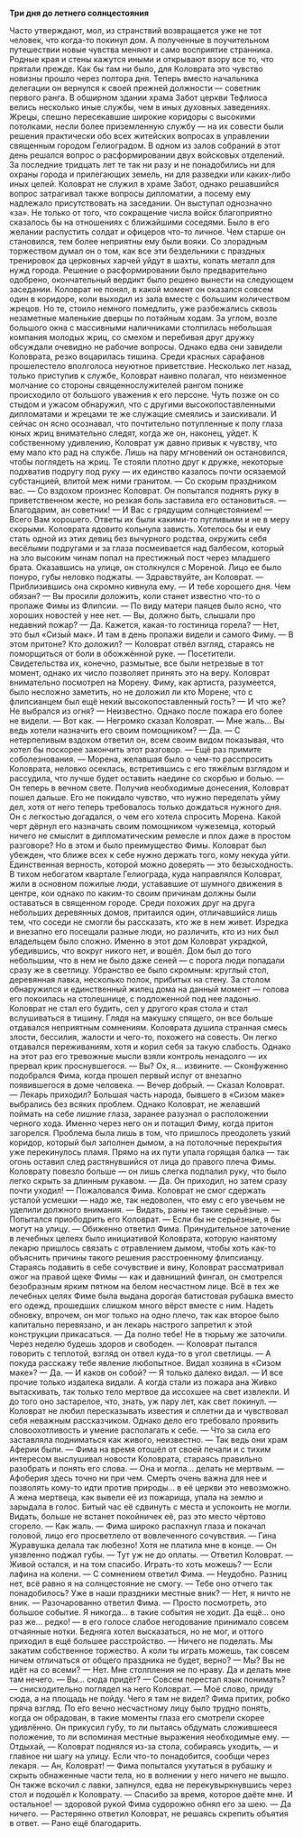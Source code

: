 **Три дня до летнего солнцестояния**

Часто утверждают, мол, из странствий возвращается уже не тот человек, что когда-то покинул дом. А полученные в поучительном путешествии новые чувства меняют и само восприятие странника. Родные края и стены кажутся иными и открывают взору все то, что прятали прежде.
Как бы там ни было, для Коловрата это чувство новизны прошло через полтора дня. Теперь вместо начальника делегации он вернулся к своей прежней должности — советник первого ранга. 
В обширном здании храма Забот церкви Тефлиоса велись несколько иные службы, чем в иных духовных заведениях. Жрецы, спешно пересекавшие широкие коридоры с высокими потолками, несли более приземленную службу — на их совести были решения практически обо всех житейских вопросах в управлении священным городом Гелиоградом. 
В одном из залов собраний в этот день решался вопрос о расформировании двух войсковых отделений. За последние тридцать лет те так ни разу и не понадобились ни для охраны города и прилегающих земель, ни для разведки или каких-либо иных целей. Коловрат не служил в храме Забот, однако решавшийся вопрос затрагивал также вопросы дипломатии, а посему ему надлежало присутствовать на заседании. 
Он выступал однозначно «за». Не только от того, что сокращение числа войск благоприятно сказалось бы на отношениях с ближайшими соседями. Было в его желании распустить солдат и офицеров что-то личное. Чем старше он становился, тем более неприятны ему были вояки. Со злорадным торжеством думал он о том, как все эти бездельники с праздных тренировок да церковных харчей уйдут в шахты, копать металл для нужд города.
Решение о расформировании было предварительно одобрено, окончательный вердикт было решено вынести на следующем заседании. 
Коловрат не понял, в какой момент он оказался совсем один в коридоре, коли выходил из зала вместе с большим количеством жрецов. Но те, стоило немного помедлить, уже разбежались сквозь незаметные маленькие дверцы по потайным ходам.
За углом, возле большого окна с массивными наличниками столпилась небольшая компания молодых жриц, со смехом и перебивая друг дружку обсуждали очевидно не рабочие вопросы. Однако едва они завидели Коловрата, резко воцарилась тишина. Среди красных сарафанов прошелестело вполголоса неуютное приветствие. 
Несколько лет назад, только приступив к службе, Коловрат наивно полагал, что неизменное молчание со стороны священнослужителей рангом пониже происходило от большого уважения к его персоне. Чуть позже он со стыдом и ужасом обнаружил, что с другими высокопоставленными дипломатами и жрецами те же служащие смеялись и заискивали. 
И сейчас он ясно осознавал, что почтительно потупленные к полу глаза юных жриц внимательно следят, когда же он, наконец, уйдет. К собственному удивлению, Коловрат уж давно привык к чувству, что ему мало кто рад на службе. 
Лишь на пару мгновений он остановился, чтобы поглядеть на жриц. Те стояли плотно друг к дружке, некоторые подхватив подругу под руку — их единство казалось почти осязаемой субстанцией, влитой меж ними гранитом. 
— Со скорым праздником вас. — Со вздохом произнес Коловрат. Он попытался поднять руку в приветственном жесте, но резкая боль заставила его остановиться.
— Благодарим, ан советник!
— И Вас с грядущим солнцестоянием!
— Всего Вам хорошего.
Ответы их были какими-то пугливыми и не в меру скорыми.
Коловрата ядовито кольнула зависть. Хотелось бы и ему стать одной из этих девиц без вычурного родства, окружить себя весёлыми подругами и за глаза посмеивается над балбесом, который на зло высоким чинам попал на престижный пост через младшего брата. 
Оказавшись на улице, он столкнулся с Мореной. Лицо ее было понуро, губы неловко поджаты. 
— Здравствуйте, ан Коловрат. — Приблизившись она скромно кивнула ему.
— И тебе хорошего дня. Чем обязан?
— Вы просили доложить, коли станет известно что-то о пропаже Фимы из Флипсии. — По виду матери паяцев было ясно, что хороших новостей у нее нет. — Вы, должно быть, слышали про недавний пожар?
— Да. Кажется, какая-то гостиница горела? 
— Нет, это был «Сизый мак». И там в день пропажи видели и самого Фиму.
— В этом притоне? Кто доложил? — Коловрат отвёл взгляд, стараясь не поморщиться от боли в обожжённой руке.
— Посетители. Свидетельства их, конечно, размытые, все были нетрезвые в тот момент, однако их число позволяет принять это на веру.
Коловрат внимательно посмотрел на Морену. Фиму, как артиста, разумеется, было несложно заметить, но не доложил ли кто Морене, что с флипсианцем был ещё некий высокопоставленный гость? 
— И что же? Не выбрался из огня?
— Неизвестно. Однако после пожара его более не видели.
— Вот как. — Негромко сказал Коловрат. 
— Мне жаль… Вы ведь хотели назначить его своим помощником? 
— Да. — С нетерпеливым вздохом ответил он, всем своим видом показывая, что хотел бы поскорее закончить этот разговор.
— Ещё раз примите соболезнования. — Морена, желавшая было о чем-то расспросить Коловрата, неловко осеклась, встретившись с его тяжёлым взглядом и рассудила, что лучше будет оставить наедине со скорбью и болью. — Он теперь в вечном свете.
Получив необходимые донесения, Коловрат пошел дальше. Его не покидало чувство, что нужно переделать уйму дел, хотя от него теперь требовалось только дождаться нужного дня.
Он с легкостью догадался, о чем его хотела спросить Морена. Какой черт дёрнул его назначать своим помощником чужеземца, который ничего не смыслит в дипломатическим ремесле и плох даже в простом разговоре? Но в этом и было преимущество Фимы. Коловрат был убежден, что ближе всех к себе нужно держать того, кому некуда уйти. Единственная верность, которой можно доверять — это безысходность. 
В тихом небогатом квартале Гелиограда, куда направлялся Коловрат, жили в основном пожилые люди, устававшие от шумного движения в центре, кои однако по каким-то своим причинам должны были оставаться в священном городе. Среди похожих друг на друга небольших деревянных домов, притаился один, отличавшийся лишь тем, что соседи не смогли бы рассказать, кто же в нем живет. Изредка и внезапно его посещали разные люди, но различить, кто из них был владельцем было сложно.
Именно в этот дом Коловрат украдкой, убедившись, что вокруг никого нет, и вошёл. Дом был до того небольшим, что в нем не было даже сеней — с порога люди попадали сразу же в светлицу. Убранство ее было скромным: круглый стол, деревянная лавка, несколько полок, прибитых на стену. За столом обнаружился и единственный жилец дома на данный момент — голова его покоилась на столешнице, с подложенной под нее ладонью.
Коловрат не стал его будить, сел у другого края стола и стал вслушиваться в тишину. Глядя на макушку спящего, он все больше отдавался неприятным сомнениям. Коловрата душила странная смесь злости, бессилия, жалости и чего-то, похожего на совесть. Он легко отдавался переживаниям, хотя и корил себя за такую слабость. Однако на этот раз его тревожные мысли взяли контроль ненадолго — их прервал крик проснувшегося.
— Вы? Ох, я… извините. — Сконфуженно подобрался Фима, когда прошел первый испуг от внезапно появившегося в доме человека.
— Вечер добрый. — Сказал Коловрат. — Лекарь приходил? 
Большая часть народа, бывшего в «Сизом маке» выбрались без всяких проблем. Однако Коловрат, не желавший поймать на себе лишние глаза, заранее разузнал о расположении черного хода. Именно через него он и потащил Фиму, когда притон загорелся. Проблема была лишь в том, что пришлось преодолеть узкий коридор, который был заполнен дымом, а на потолочные перекрытия уже перекинулось пламя. Прямо на их пути упала горящая балка — так огонь оставил след растянувшийся от лица до правого плеча Фимы. Коловрату повезло больше — он лишь слегка подпалил руку, что было легко скрыть за длинным рукавом.
— Да. Он приходил, но затем сразу почти уходил! — Пожаловался Фима.
Коловрат не смог сдержать усталой усмешки — надо же, так недоволен, что ему с его увечьем не уделили должного внимания.
— Видать, раны не такие серьёзные. — Попытался приободрить его Коловрат.
— Если бы не серьёзные, я бы могут на улицу. — Обиженно ответил Фима.
Принудительное заточение в лечебных целеях было инициативой Коловрата, которую нанятому лекарю пришлось связать с отравлением дымом, чтобы хоть как-то объяснить причины такого решения расстроенному флипсианцу. 
Стараясь подавить в себе сочувствие и вину, Коловрат рассматривал ожог на правой щеке Фимы — как и давнишний фингал, он смотрелся безобразным ярким пятном на белом несчастном лице. Всё в тех же лечебных целях Фиме была выдана дорогая батистовая рубашка вместо его одежд, прошедших слишком много вёрст вместе с ним. Надеть обновку, впрочем, он мог только на одно плечо, так как второе было капитально перевязано, и ан лекарь настрого запретил к этой конструкции прикасаться. 
— Да полно тебе! Не в тюрьму же заточили. Через неделю будешь здоров и свободен. — Коловрат пытался говорить с теплотой, взгляд он отвел куда-то в угол светлицы. — А покуда расскажу тебе явление любопытное. Видал хозяина в «Сизом маке»?
— Да. 
— И каков он собой?
— Я только далеко видал. 
— И все прочие только издалека видали. А когда стали из пожара ана Живко вытаскивать, так только тело мертвое да иссохшее на свет извлекли. И до того оно застарелое, что, знать, уж пару лет, как свет покинул. — Коловрат не любил пересказывать известия и сплетни да и чувствовал себя неважным рассказчиком. Однако дело его требовало проявить словоохотливость и умение располагать к себе. — Что за сила его заставляла подниматься как живого, неизвестно.
— Так ведь они храм Аферии были. — Фима на время отошёл от своей печали и с тихим интересом выслушивал новости Коловрата, стараясь правильно разобрать и понять его слова. — Она и могла… делать не мертвым. 
— Афоберия здесь точно ни при чем. Смерть очень важна для нее и позволять кому-то идти против природы… в её церкви это невозможно. А жена мертвеца, как вывели её из пожарища, упала на землю и зарыдала в голос. Битый час её сдвинуть с места и успокоить не могли. Видать, больше не встанет покойничек её, раз это место чёртово сгорело.
— Как жаль. — Фима широко распахнул глаза и покачал головой, лицо его просветлело от вовлеченного сочувствия. — Гина Журавушка делала так любезно! Хотя не платила мне в конце. — Он уязвленно поджал губы.
— Тут уж не до оплаты. — Ответил Коловрат. — Живой остался, и на том спасибо. Играть-то хоть можешь?
— Если лафина на колени. — С сомнением ответил Фима. — Неудобно. Разниц нет, всё равно я на солнцестояние не смогу.
— Тебе оно отчего так понадобилось? Уже в наши праздники местные вник?
— Нет, я ничто не вник. — Разочарованно ответил Фима. — Просто посмотреть, это большое событие. Я никогда… в такие события не ходит. Да ещё… оно раз же… редко! — в его голосе слабое негодование принимало совсем отчаянные нотки. Бедняга хотел высказаться, но не мог, и оттого приходил в ещё большее расстройство.
— Ничего не поделать. Мы закатим собственное торжество. А коли ты играть можешь, так совсем ничем отличаться от общего праздника не будет, верно?
— Мы? Вы не идёт на со всеми?
— Нет. Мне столпления не по нраву. Да и делать мне там нечего.
— Вы… сюда придёт?
— Совсем перестал язык понимать? — снисходительно поглядел на него Коловрат. — Моё слово, приду сюда, а на площадь не пойду. Чего я там не видел?
Фима притих, робко пряча взгляд. По его вечно несчастному лицу было трудно понять, когда он обрадован, в такие моменты глаза его смотрели скорее удивлённо. Он прикусил губу, то ли пытаясь обдумать сложившееся положение, то ли вспоминая местные выражения необходимые ему.
— Отдыхай, — Коловрат поднялся из-за стола, собираясь уходить, — и главное ни шагу на улицу. Если что-то понадобится, сообщи через лекаря.
— Ан, Коловрат! — Фима попытался укутаться в рубашку и скрыть обнаженные части тела, но в волнении у него ничего не вышло. Он также вскочил с лавки, запнулся, едва не перекувыркнувшись через стол и подошёл к Коловрату. — Спасибо за время, которое даёте мне. И остальное! — здоровой рукой Фима судорожно обнял его за шею.
— Да ничего. — Растерянно ответил Коловрат, не решаясь скрепить объятия в ответ. — Рано ещё благодарить. 

